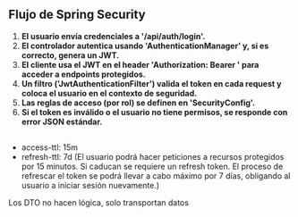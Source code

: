 ## Flujo de Spring Security

1. **El usuario envía credenciales a '/api/auth/login'.**
2. **El controlador autentica usando 'AuthenticationManager' y, si es correcto, genera un JWT.**
3. **El cliente usa el JWT en el header 'Authorization: Bearer <token>' para acceder a endpoints protegidos.**
4. **Un filtro ('JwtAuthenticationFilter') valida el token en cada request y coloca el usuario en el contexto de seguridad.**
5. **Las reglas de acceso (por rol) se definen en 'SecurityConfig'.**
6. **Si el token es inválido o el usuario no tiene permisos, se responde con error JSON estándar.**

##
  - access-ttl: 15m 
  - refresh-ttl: 7d 
  (El usuario podrá hacer peticiones a recursos protegidos por 15 minutos. Si caducan se requiere un refresh token. El proceso de refrescar el token se podrá llevar a cabo máximo por 7 días, obligando al usuario a iniciar sesión nuevamente.)

  Los DTO no hacen lógica, solo transportan datos